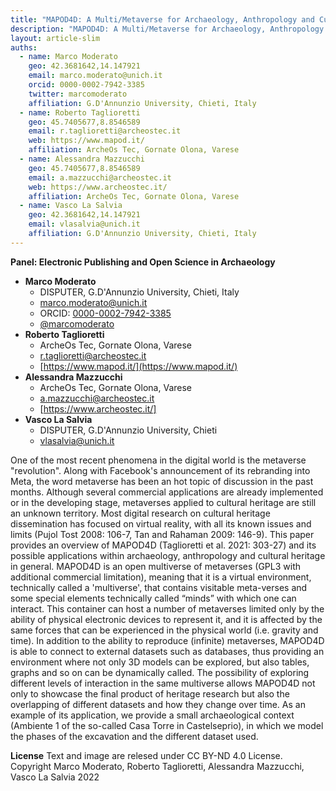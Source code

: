 ```yaml
---
title: "MAPOD4D: A Multi/Metaverse for Archaeology, Anthropology and Cultural Heritage"
description: "MAPOD4D: A Multi/Metaverse for Archaeology, Anthropology and Cultural Heritage"
layout: article-slim
auths:
  - name: Marco Moderato
    geo: 42.3681642,14.147921
    email: marco.moderato@unich.it
    orcid: 0000-0002-7942-3385
    twitter: marcomoderato
    affiliation: G.D'Annunzio University, Chieti, Italy
  - name: Roberto Taglioretti
    geo: 45.7405677,8.8546589
    email: r.taglioretti@archeostec.it
    web: https://www.mapod.it/
    affiliation: ArcheOs Tec, Gornate Olona, Varese
  - name: Alessandra Mazzucchi
    geo: 45.7405677,8.8546589
    email: a.mazzucchi@archeostec.it
    web: https://www.archeostec.it/
    affiliation: ArcheOs Tec, Gornate Olona, Varese
  - name: Vasco La Salvia
    geo: 42.3681642,14.147921
    email: vlasalvia@unich.it
    affiliation: G.D'Annunzio University, Chieti, Italy
---
```


**Panel: Electronic Publishing and Open Science in Archaeology**

- **Marco Moderato**
  - DISPUTER, G.D'Annunzio University, Chieti, Italy
  - [marco.moderato@unich.it](mailto:marco.moderato@unich.it)
  - ORCID: [0000-0002-7942-3385](https://orcid.org/0000-0002-7942-3385)
  - [@marcomoderato](https://twitter.com/marcomoderato)
- **Roberto Taglioretti**
  - ArcheOs Tec, Gornate Olona, Varese
  - [r.taglioretti@archeostec.it](mailto:r.taglioretti@archeostec.it)
  - [https://www.mapod.it/](https://www.mapod.it/)
- **Alessandra Mazzucchi**
  - ArcheOs Tec, Gornate Olona, Varese
  - [a.mazzucchi@archeostec.it](mailto:a.mazzucchi@archeostec.it)
  - [https://www.archeostec.it/]
- **Vasco La Salvia**
  - DISPUTER, G.D'Annunzio University, Chieti
  - [vlasalvia@unich.it](mailto:vlasalvia@unich.it)

One of the most recent phenomena in the digital world is the metaverse "revolution". Along with Facebook's announcement of its rebranding into Meta, the word metaverse has been an hot topic of discussion in the past months. Although several commercial applications are already implemented or in the developing stage, metaverses applied to cultural heritage are still an unknown territory. Most digital research on cultural heritage dissemination has focused on virtual reality, with all its known issues and limits (Pujol Tost 2008: 106-7, Tan and Rahaman 2009: 146-9). This paper provides an overview of MAPOD4D (Taglioretti et al. 2021: 303-27) and its possible applications within archaeology, anthropology and cultural heritage in general. MAPOD4D is an open multiverse of metaverses (GPL3 with additional commercial limitation), meaning that it is a virtual environment, technically called a 'multiverse', that contains visitable meta-verses and some special elements technically called “minds” with which one can interact. This container can host a number of metaverses limited only by the ability of physical electronic devices to represent it, and it is affected by the same forces that can be experienced in the physical world (i.e. gravity and time). In addition to the ability to reproduce (infinite) metaverses, MAPOD4D is able to connect to external datasets such as databases, thus providing an environment where not only 3D models can be explored, but also tables, graphs and so on can be dynamically called. The possibility of exploring different levels of interaction in the same multiverse allows MAPOD4D not only to showcase the final product of heritage research but also the overlapping of different datasets and how they change over time. As an example of its application, we provide a small archaeological context (Ambiente 1 of the so-called Casa Torre in Castelseprio), in which we model the phases of the excavation and the different dataset used.



**License**
Text and image are relesed under CC BY-ND 4.0 License. Copyright Marco Moderato, Roberto Taglioretti, Alessandra Mazzucchi, Vasco La Salvia 2022